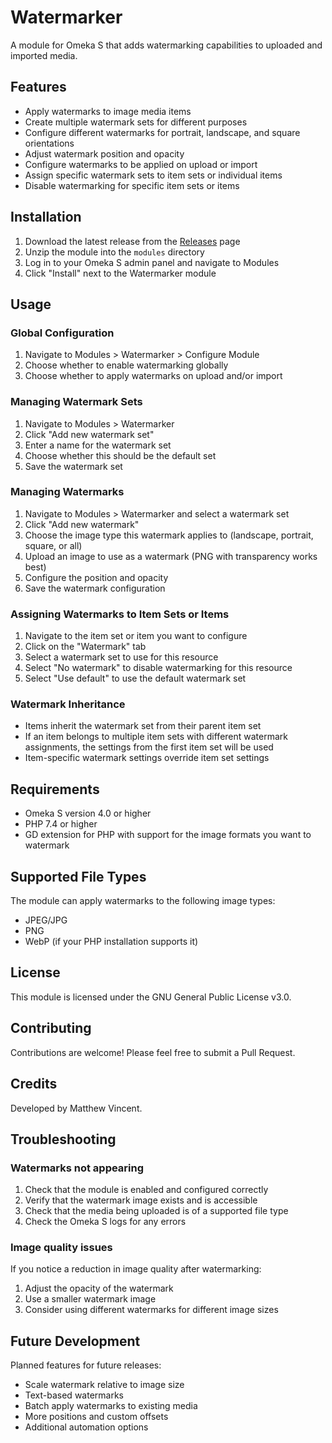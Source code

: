 # Watermarker

A module for Omeka S that adds watermarking capabilities to uploaded and imported media.

## Features

- Apply watermarks to image media items
- Create multiple watermark sets for different purposes
- Configure different watermarks for portrait, landscape, and square orientations
- Adjust watermark position and opacity
- Configure watermarks to be applied on upload or import
- Assign specific watermark sets to item sets or individual items
- Disable watermarking for specific item sets or items

## Installation

1. Download the latest release from the [Releases](https://github.com/yourusername/omeka-s-module-watermarker/releases) page
2. Unzip the module into the `modules` directory
3. Log in to your Omeka S admin panel and navigate to Modules
4. Click "Install" next to the Watermarker module

## Usage

### Global Configuration

1. Navigate to Modules > Watermarker > Configure Module
2. Choose whether to enable watermarking globally
3. Choose whether to apply watermarks on upload and/or import

### Managing Watermark Sets

1. Navigate to Modules > Watermarker
2. Click "Add new watermark set"
3. Enter a name for the watermark set
4. Choose whether this should be the default set
5. Save the watermark set

### Managing Watermarks

1. Navigate to Modules > Watermarker and select a watermark set
2. Click "Add new watermark"
3. Choose the image type this watermark applies to (landscape, portrait, square, or all)
4. Upload an image to use as a watermark (PNG with transparency works best)
5. Configure the position and opacity
6. Save the watermark configuration

### Assigning Watermarks to Item Sets or Items

1. Navigate to the item set or item you want to configure
2. Click on the "Watermark" tab
3. Select a watermark set to use for this resource
4. Select "No watermark" to disable watermarking for this resource
5. Select "Use default" to use the default watermark set

### Watermark Inheritance

- Items inherit the watermark set from their parent item set
- If an item belongs to multiple item sets with different watermark assignments, the settings from the first item set will be used
- Item-specific watermark settings override item set settings

## Requirements

- Omeka S version 4.0 or higher
- PHP 7.4 or higher
- GD extension for PHP with support for the image formats you want to watermark

## Supported File Types

The module can apply watermarks to the following image types:
- JPEG/JPG
- PNG
- WebP (if your PHP installation supports it)

## License

This module is licensed under the GNU General Public License v3.0.

## Contributing

Contributions are welcome! Please feel free to submit a Pull Request.

## Credits

Developed by Matthew Vincent.

## Troubleshooting

### Watermarks not appearing

1. Check that the module is enabled and configured correctly
2. Verify that the watermark image exists and is accessible
3. Check that the media being uploaded is of a supported file type
4. Check the Omeka S logs for any errors

### Image quality issues

If you notice a reduction in image quality after watermarking:
1. Adjust the opacity of the watermark
2. Use a smaller watermark image
3. Consider using different watermarks for different image sizes

## Future Development

Planned features for future releases:
- Scale watermark relative to image size
- Text-based watermarks
- Batch apply watermarks to existing media
- More positions and custom offsets
- Additional automation options